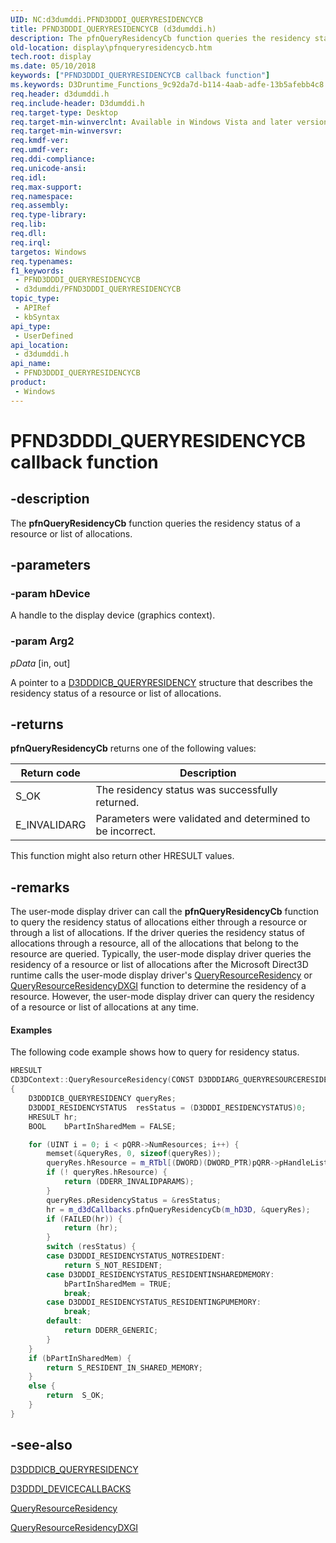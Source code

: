 ```yaml
---
UID: NC:d3dumddi.PFND3DDDI_QUERYRESIDENCYCB
title: PFND3DDDI_QUERYRESIDENCYCB (d3dumddi.h)
description: The pfnQueryResidencyCb function queries the residency status of a resource or list of allocations.
old-location: display\pfnqueryresidencycb.htm
tech.root: display
ms.date: 05/10/2018
keywords: ["PFND3DDDI_QUERYRESIDENCYCB callback function"]
ms.keywords: D3Druntime_Functions_9c92da7d-b114-4aab-adfe-13b5afebb4c8.xml, PFND3DDDI_QUERYRESIDENCYCB, PFND3DDDI_QUERYRESIDENCYCB callback, d3dumddi/pfnQueryResidencyCb, display.pfnqueryresidencycb, pfnQueryResidencyCb, pfnQueryResidencyCb callback function [Display Devices]
req.header: d3dumddi.h
req.include-header: D3dumddi.h
req.target-type: Desktop
req.target-min-winverclnt: Available in Windows Vista and later versions of the Windows operating systems.
req.target-min-winversvr: 
req.kmdf-ver: 
req.umdf-ver: 
req.ddi-compliance: 
req.unicode-ansi: 
req.idl: 
req.max-support: 
req.namespace: 
req.assembly: 
req.type-library: 
req.lib: 
req.dll: 
req.irql: 
targetos: Windows
req.typenames: 
f1_keywords:
 - PFND3DDDI_QUERYRESIDENCYCB
 - d3dumddi/PFND3DDDI_QUERYRESIDENCYCB
topic_type:
 - APIRef
 - kbSyntax
api_type:
 - UserDefined
api_location:
 - d3dumddi.h
api_name:
 - PFND3DDDI_QUERYRESIDENCYCB
product:
 - Windows
---
```


# PFND3DDDI_QUERYRESIDENCYCB callback function


## -description

The <b>pfnQueryResidencyCb</b> function queries the residency status of a resource or list of allocations.

## -parameters

### -param hDevice

A handle to the display device (graphics context).

### -param Arg2

*pData* [in, out]

A pointer to a <a href="/windows-hardware/drivers/ddi/d3dumddi/ns-d3dumddi-_d3dddicb_queryresidency">D3DDDICB_QUERYRESIDENCY</a> structure that describes the residency status of a resource or list of allocations.

## -returns

<b>pfnQueryResidencyCb</b> returns one of the following values:

|Return code|Description|
|--- |--- |
|S_OK|The residency status was successfully returned.|
|E_INVALIDARG|Parameters were validated and determined to be incorrect.|


This function might also return other HRESULT values.

## -remarks

The user-mode display driver can call the <b>pfnQueryResidencyCb</b> function to query the residency status of allocations either through a resource or through a list of allocations. If the driver queries the residency status of allocations through a resource, all of the allocations that belong to the resource are queried. Typically, the user-mode display driver queries the residency of a resource or list of allocations after the Microsoft Direct3D runtime calls the user-mode display driver's <a href="/windows-hardware/drivers/ddi/d3dumddi/nc-d3dumddi-pfnd3dddi_queryresourceresidency">QueryResourceResidency</a> or <a href="/windows-hardware/drivers/ddi/dxgiddi/ns-dxgiddi-dxgi_ddi_base_functions">QueryResourceResidencyDXGI</a> function to determine the residency of a resource. However, the user-mode display driver can query the residency of a resource or list of allocations at any time. 


#### Examples

The following code example shows how to query for residency status.

```cpp
HRESULT
CD3DContext::QueryResourceResidency(CONST D3DDDIARG_QUERYRESOURCERESIDENCY* pQRR)
{
    D3DDDICB_QUERYRESIDENCY queryRes;
    D3DDDI_RESIDENCYSTATUS  resStatus = (D3DDDI_RESIDENCYSTATUS)0;
    HRESULT hr;
    BOOL    bPartInSharedMem = FALSE;

    for (UINT i = 0; i < pQRR->NumResources; i++) {
        memset(&queryRes, 0, sizeof(queryRes));
        queryRes.hResource = m_RTbl[(DWORD)(DWORD_PTR)pQRR->pHandleList[i]].m_hResRuntime;
        if (! queryRes.hResource) {
            return (DDERR_INVALIDPARAMS);
        }
        queryRes.pResidencyStatus = &resStatus;
        hr = m_d3dCallbacks.pfnQueryResidencyCb(m_hD3D, &queryRes);
        if (FAILED(hr)) {
            return (hr);
        }
        switch (resStatus) {
        case D3DDDI_RESIDENCYSTATUS_NOTRESIDENT:
            return S_NOT_RESIDENT;
        case D3DDDI_RESIDENCYSTATUS_RESIDENTINSHAREDMEMORY:
            bPartInSharedMem = TRUE;
            break;
        case D3DDDI_RESIDENCYSTATUS_RESIDENTINGPUMEMORY:
            break;
        default:
            return DDERR_GENERIC;
        }
    }
    if (bPartInSharedMem) {
        return S_RESIDENT_IN_SHARED_MEMORY;
    }
    else {
        return  S_OK;
    }
}
```

## -see-also

<a href="/windows-hardware/drivers/ddi/d3dumddi/ns-d3dumddi-_d3dddicb_queryresidency">D3DDDICB_QUERYRESIDENCY</a>



<a href="/windows-hardware/drivers/ddi/d3dumddi/ns-d3dumddi-_d3dddi_devicecallbacks">D3DDDI_DEVICECALLBACKS</a>



<a href="/windows-hardware/drivers/ddi/d3dumddi/nc-d3dumddi-pfnd3dddi_queryresourceresidency">QueryResourceResidency</a>



<a href="/windows-hardware/drivers/ddi/dxgiddi/ns-dxgiddi-dxgi_ddi_base_functions">QueryResourceResidencyDXGI</a>

